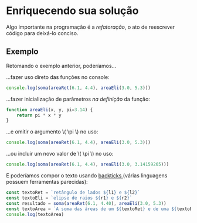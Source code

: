 # Enriquecendo sua solução

Algo importante na programação é a *refatoração*, o ato de reescrever código para deixá-lo conciso.

## Exemplo

Retomando o exemplo anterior, poderíamos...

...fazer uso direto das funções no console:

```javascript
console.log(soma(areaRet(6.1, 4.4), areaEli(3.0, 5.3)))
```

...fazer inicialização de parâmetros *na definição* da função:

```javascript
function areaEli(x, y, pi=3.14) {
    return pi * x * y
}
```

...e omitir o argumento \\( \pi \\) no uso:

```javascript
console.log(soma(areaRet(6.1, 4.4), areaEli(3.0, 5.3)))
```

...ou incluir um novo valor de \\( \pi \\) no uso:

```javascript
console.log(soma(areaRet(6.1, 4.4), areaEli(3.0, 3.14159265)))
```

E poderíamos compor o texto usando [backticks ](https://developer.mozilla.org/en-US/docs/Web/JavaScript/Reference/Template_literals) (várias linguagens possuem ferramentas parecidas):

```javascript
const textoRet = `retângulo de lados ${l1} e ${l2}`
const textoEli = `elipse de raios ${r1} e ${r2}`
const resultado = soma(areaRet(6.1, 4.40), areaEli(3.0, 5.3))
const textoArea = `A soma das áreas de um ${textoRet} e de uma ${textoEli} é igual a ${resultado}.`
console.log(textoArea)
```

